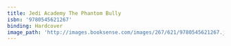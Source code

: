 ```yaml
---
title: Jedi Academy The Phantom Bully
isbn: '9780545621267'
binding: Hardcover
image_path: 'http://images.booksense.com/images/267/621/9780545621267.jpg'
---
```


